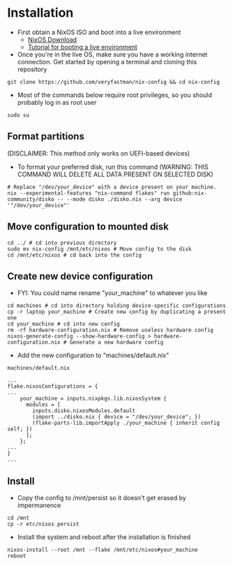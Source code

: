 # Installation

- First obtain a NixOS ISO and boot into a live environment
    - [NixOS Download](https://nixos.org/download/)
    - [Tutorial for booting a live environment](https://www.linux.com/training-tutorials/live-booting-linux/)
- Once you're in the live OS, make sure you have a working internet connection. Get started by opening a terminal and cloning this repository

```
git clone https://github.com/veryfastman/nix-config && cd nix-config
```

- Most of the commands below require root privileges, so you should probably log in as root user

```
sudo su
```

## Format partitions

(DISCLAIMER: This method only works on UEFI-based devices)

- To format your preferred disk, run this command (WARNING: THIS COMMAND WILL DELETE ALL DATA PRESENT ON SELECTED DISK)

```
# Replace "/dev/your_device" with a device present on your machine.
nix --experimental-features "nix-command flakes" run github:nix-community/disko -- --mode disko ./disko.nix --arg device '"/dev/your_device"'
```

## Move configuration to mounted disk

```
cd ../ # cd into previous directory
sudo mv nix-config /mnt/etc/nixos # Move config to the disk
cd /mnt/etc/nixos # cd back into the config
```

## Create new device configuration

- FYI: You could name rename "your_machine" to whatever you like

```
cd machines # cd into directory holding device-specific configurations
cp -r laptop your_machine # Create new config by duplicating a present one
cd your_machine # cd into new config
rm -rf hardware-configuration.nix # Remove useless hardware config
nixos-generate-config --show-hardware-config > hardware-configuration.nix # Generate a new hardware config
```

- Add the new configuration to "machines/default.nix"

```
machines/default.nix

...
flake.nixosConfigurations = {
...
    your_machine = inputs.nixpkgs.lib.nixosSystem {
      modules = [
        inputs.disko.nixosModules.default
        (import ../disko.nix { device = "/dev/your_device"; })
        (flake-parts-lib.importApply ./your_machine { inherit config self; })
      ];
    };
...
}
...
```

## Install

- Copy the config to /mnt/persist so it doesn't get erased by impermanence

```
cd /mnt
cp -r etc/nixos persist
```

- Install the system and reboot after the installation is finished

```
nixos-install --root /mnt --flake /mnt/etc/nixos#your_machine
reboot
```

